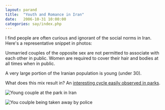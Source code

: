 ```yaml
---
layout: parand
title:  "Youth and Romance in Iran"
date:   2006-10-31 10:00:00
categories: say/index.php
---
```

I find people are often curious and ignorant of the social norms in Iran. Here's a representative snippet in photos:

Unmarried couples of the opposite sex are not permitted to associate with each other in public. Women are required to cover their hair and bodies at all times when in public.

A very large portion of the Iranian population is young \(under 30\).

What does this mix result in? An [interesting cycle easily observed in parks](http://www.payvand.com/news/06/oct/1307.html).

![Young couple at the park in Iran](http://www.payvand.com/news/06/oct/KGA-Kiyan-Ammanie1.jpg)

![You coulple being taken away by police](http://www.payvand.com/news/06/oct/KGA-Kiyan-Ammanie8.jpg)
